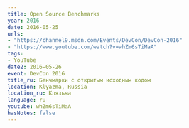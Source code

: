 ```yaml
---
title: Open Source Benchmarks
year: 2016
date: 2016-05-25
urls:
- "https://channel9.msdn.com/Events/DevCon/DevCon-2016"
- "https://www.youtube.com/watch?v=whZm6sTiMaA"
tags:
- YouTube
date2: 2016-05-26
event: DevCon 2016
title_ru: Бенчмарки с открытым исходным кодом
location: Klyazma, Russia
location_ru: Клязьма
language: ru
youtube: whZm6sTiMaA
hasNotes: false
---
```

